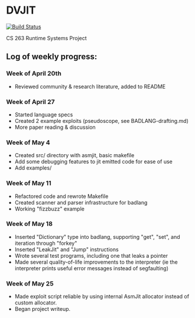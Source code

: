 # DVJIT

[![Build Status](https://travis-ci.com/sidsenkumar11/DVJIT.svg?branch=master)](https://travis-ci.com/sidsenkumar11/DVJIT)

CS 263 Runtime Systems Project


## Log of weekly progress:

### Week of April 20th

* Reviewed community & research literature, added to README

### Week of April 27

* Started language specs
* Created 2 example exploits (pseudoscope, see BADLANG-drafting.md)
* More paper reading & discussion


### Week of May 4

* Created src/ directory with asmjit, basic makefile
* Add some debugging features to jit emitted code for ease of use
* Add examples/

### Week of May 11
* Refactored code and rewrote Makefile
* Created scanner and parser infrastructure for badlang
* Working "fizzbuzz" example

### Week of May 18
* Inserted "Dictionary" type into badlang, supporting "get", "set", and iteration through "forkey"
* Inserted "LeakJit" and "Jump" instructions
* Wrote several test programs, including one that leaks a pointer
* Made several quality-of-life improvements to the interpreter (ie the interpreter prints useful error messages instead of segfaulting)

### Week of May 25
* Made exploit script reliable by using internal AsmJit allocator instead of custom allocator.
* Began project writeup.
